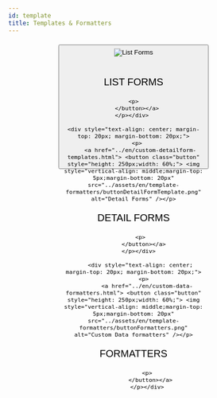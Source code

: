 ```yaml
---
id: template
title: Templates & Formatters
---
```

<div style="text-align: center; margin-top: 20px; margin-bottom: 20px;">
  <p>
    <a href="../en/custom-listform-templates.html"> <button class="button" style="height: 250px;width: 60%;"> <img style="vertical-align: middle;margin-top: 5px;margin-bottom: 20px" src="../assets/en/template-formatters/buttonListFormTemplate.png" alt="List Forms" /></p>

<p style="font-size: 20px">LIST FORMS</p>

    
    <p>
      </button></a>
    </p></div> 
    
    <div style="text-align: center; margin-top: 20px; margin-bottom: 20px;">
      <p>
        <a href="../en/custom-detailform-templates.html"> <button class="button" style="height: 250px;width: 60%;"> <img style="vertical-align: middle;margin-top: 5px;margin-bottom: 20px" src="../assets/en/template-formatters/buttonDetailFormTemplate.png" alt="Detail Forms" /></p>

<p style="font-size: 20px">DETAIL FORMS</p>

        
        <p>
          </button></a>
        </p></div> 
        
        <div style="text-align: center; margin-top: 20px; margin-bottom: 20px;">
          <p>
            <a href="../en/custom-data-formatters.html"> <button class="button" style="height: 250px;width: 60%;"> <img style="vertical-align: middle;margin-top: 5px;margin-bottom: 20px" src="../assets/en/template-formatters/buttonFormatters.png" alt="Custom Data formatters" /></p>

<p style="font-size: 20px">FORMATTERS</p>

            
            <p>
              </button></a>
            </p></div>